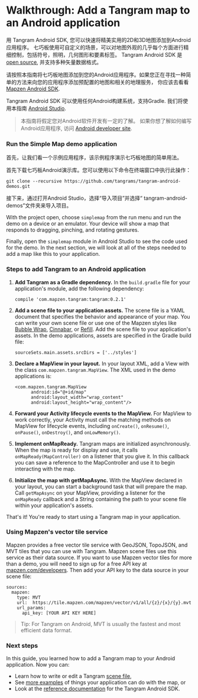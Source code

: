 # Walkthrough: Add a Tangram map to an Android application

用 Tangram Android SDK, 您可以快速将精美实用的2D和3D地图添加到Android应用程序。 七巧板使用可自定义的场景，可以对地图外观的几乎每个方面进行精细控制，包括符号，照明，几何图形和要素标签。 Tangram Android SDK 是 [open source](https://github.com/tangrams/tangram-es), 并支持多种矢量数据格式。

请按照本指南将七巧板地图添加到您的Android应用程序。如果您正在寻找一种简单的方法来向您的应用程序添加预配置的地图和相关的地理服务， 你应该去看看 [Mapzen Android SDK](https://mapzen.com/documentation/android/).

Tangram Android SDK 可以使用任何Android构建系统，支持Gradle. 我们将使用本指南 [Android Studio](http://developer.android.com/sdk/index.html).

> 本指南将假定您对Android软件开发有一定的了解。 如果你想了解如何编写Android应用程序, 访问 [Android developer site](http://developer.android.com/training/index.html).

### Run the Simple Map demo application

首先，让我们看一个示例应用程序，该示例程序演示七巧板地图的简单用法。

首先下载七巧板Android演示库。您可以使用以下命令在终端窗口中执行此操作：

```
git clone --recursive https://github.com/tangrams/tangram-android-demos.git
```

接下来，通过打开Android Studio，选择“导入项目”并选择“ tangram-android-demos”文件夹来导入项目。

With the project open, choose `simplemap` from the run menu and run the demo on a device or an emulator. Your device will show a map that responds to dragging, pinching, and rotating gestures.

Finally, open the `simplemap` module in Android Studio to see the code used for the demo. In the next section, we will look at all of the steps needed to add a map like this to your application.

### Steps to add Tangram to an Android application

1. **Add Tangram as a Gradle dependency.** In the `build.gradle` file for your application's module, add the following dependency:

    ```
    compile 'com.mapzen.tangram:tangram:0.2.1'
    ```

2. **Add a scene file to your application assets.** The scene file is a YAML document that specifies the behavior and appearance of your map. You can write your own scene file or use one of the Mapzen styles like [Bubble Wrap](https://github.com/tangrams/bubble-wrap), [Cinnabar](https://github.com/tangrams/cinnabar-style), or [Refill](https://github.com/tangrams/refill-style). Add the scene file to your application's assets. In the demo applications, assets are specified in the Gradle build file:

    ```
    sourceSets.main.assets.srcDirs = ['../styles']
    ```

3. **Declare a MapView in your layout.** In your layout XML, add a View with the class `com.mapzen.tangram.MapView`. The XML used in the demo applications is:

    ```
    <com.mapzen.tangram.MapView
          android:id="@+id/map"
          android:layout_width="wrap_content"
          android:layout_height="wrap_content"/>
    ```

4. **Forward your Activity lifecycle events to the MapView.** For MapView to work correctly, your Activity must call the matching methods on MapView for lifecycle events, including `onCreate()`, `onResume()`, `onPause()`, `onDestroy()`, and `onLowMemory()`.

5. **Implement onMapReady.** Tangram maps are initialized asynchronously. When the map is ready for display and use, it calls `onMapReady(MapController)` on a listener that you give it. In this callback you can save a reference to the MapController and use it to begin interacting with the map.

6. **Initialize the map with getMapAsync.** With the MapView declared in your layout, you can start a background task that will prepare the map. Call `getMapAsync` on your MapView, providing a listener for the `onMapReady` callback and a String containing the path to your scene file within your application's assets.

That's it! You're ready to start using a Tangram map in your application.

### Using Mapzen's vector tile service

Mapzen provides a free vector tile service with GeoJSON, TopoJSON, and MVT tiles that you can use with Tangram. Mapzen scene files use this service as their data source. If you want to use Mapzen vector tiles for more than a demo, you will need to sign up for a free API key at [mapzen.com/developers](https://mapzen.com/developers). Then add your API key to the data source in your scene file:

```
sources:
  mapzen:
    type: MVT
    url:  https://tile.mapzen.com/mapzen/vector/v1/all/{z}/{x}/{y}.mvt
    url_params:
      api_key: [YOUR API KEY HERE]
```

> Tip: For Tangram on Android, MVT is usually the fastest and most efficient data format.

### Next steps

In this guide, you learned how to add a Tangram map to your Android application. Now you can:

 - Learn how to write or edit a Tangram [scene file](https://mapzen.com/documentation/tangram/Scene-file/),
 - See [more examples](https://github.com/tangrams/tangram-android-demos) of things your application can do with the map, or
 - Look at the [reference documentation](https://mapzen.com/documentation/tangram/android-sdk/0.2.1/) for the Tangram Android SDK.
